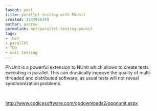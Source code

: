 ```yaml
---
layout: post
title: parallel testing with PNUnit
created: 1247046449
author: andrew
permalink: net/parallel-testing-pnunit
tags:
- .NET
- parallel
- TDD
- unit testing
---
```

<p>PNUnit is a powerful extension to NUnit which allows to create tests executing in parallel. This can drastically improve the quality of multi-threaded and distributed software, as usual tests will not reveal synchronization problems.</p>
<p>&nbsp;</p>
<p><a href="http://www.codicesoftware.com/opdownloads2/oppnunit.aspx">http://www.codicesoftware.com/opdownloads2/oppnunit.aspx</a></p>
